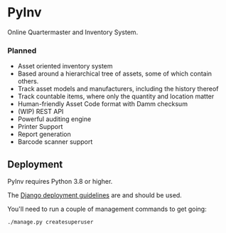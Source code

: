 # PyInv 

Online Quartermaster and Inventory System.

### Planned

- Asset oriented inventory system
- Based around a hierarchical tree of assets, some of which contain others.
- Track asset models and manufacturers, including the history thereof
- Track countable items, where only the quantity and location matter
- Human-friendly Asset Code format with Damm checksum
- (WIP) REST API
- Powerful auditing engine
- Printer Support
- Report generation
- Barcode scanner support

## Deployment

PyInv requires Python 3.8 or higher.

The [Django deployment guidelines](https://docs.djangoproject.com/en/3.2/howto/deployment/) are and should be used.

You'll need to run a couple of management commands to get going:

```bash
./manage.py createsuperuser
```